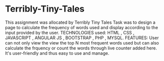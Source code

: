 # Terribly-Tiny-Tales
This assignment was allocated by Terribly Tiny Tales
Task was to design a page to calculate the frequency of words used and display according to the input provided by the user.
TECHNOLOGIES used: HTML , CSS , JAVASCRIPT , ANGULAR JS , BOOTSTRAP , PHP , MYSQL.
FEATURES: User can not only view the view the top N most frequent words used but can also calculate the frquency or count the words through live counter added here.
It's user-friendly and thus easy to use and manage.

